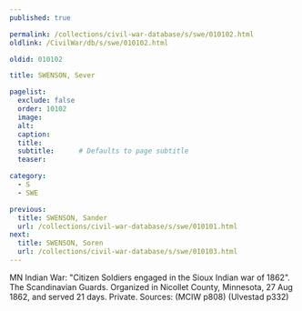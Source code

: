 ```yaml
---
published: true

permalink: /collections/civil-war-database/s/swe/010102.html
oldlink: /CivilWar/db/s/swe/010102.html

oldid: 010102

title: SWENSON, Sever

pagelist:
  exclude: false
  order: 10102
  image: 
  alt:
  caption:
  title:
  subtitle:      # Defaults to page subtitle
  teaser:

category: 
  - S 
  - SWE

previous:
  title: SWENSON, Sander
  url: /collections/civil-war-database/s/swe/010101.html  
next:
  title: SWENSON, Soren
  url: /collections/civil-war-database/s/swe/010103.html   
---
```

MN Indian War: &quot;Citizen Soldiers engaged in the Sioux Indian war of 1862&quot;. The Scandinavian Guards. Organized in Nicollet County, Minnesota, 27 Aug 1862, and served 21 days. Private. Sources: (MCIW p808) (Ulvestad p332)